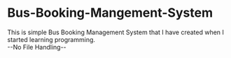 # Bus-Booking-Mangement-System
This is simple Bus Booking Management System that I have created when I started learning programming.  
--No File Handling--
